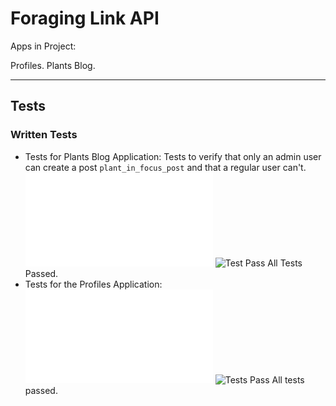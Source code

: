 # Foraging Link API

Apps in Project:

Profiles.
Plants Blog.
___
## Tests

### Written Tests
- Tests for Plants Blog Application:
  Tests to verify that only an admin user can create a post `plant_in_focus_post` and that a regular user can't.
  ![Tests for creating posts for the blog](plants_blog/tests.py)
  ![Test Pass](https://res.cloudinary.com/cheymd/image/upload/v1715320492/forage/Foraging_API_README_images/api_blog_post_test_results_in3np5.png)
  All Tests Passed.
  &nbsp;
  &nbsp;
- Tests for the Profiles Application:
  ![Testing of Creating, Updating and Deleting Profiles](profiles/tests.py)
  ![Tests Pass](https://res.cloudinary.com/cheymd/image/upload/v1715502789/forage/Foraging_API_README_images/api_profile_test_results_vitisr.png)
  All tests passed.